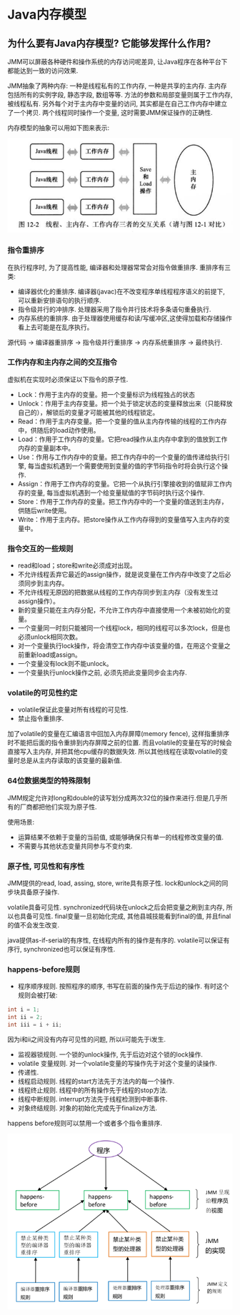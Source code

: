 # Java内存模型

## 为什么要有Java内存模型? 它能够发挥什么作用?

JMM可以屏蔽各种硬件和操作系统的内存访问呢差异, 让Java程序在各种平台下都能达到一致的访问效果. 

JMM抽象了两种内存: 一种是线程私有的工作内存, 一种是共享的主内存. 主内存包括所有的实例字段, 静态字段, 数组等等. 方法的参数和局部变量则属于工作内存, 被线程私有. 另外每个对于主内存中变量的访问, 其实都是在自己工作内存中建立了一个拷贝. 两个线程同时操作一个变量, 这时需要JMM保证操作的正确性. 

内存模型的抽象可以用如下图来表示: 

![java memory model](../images/java-memory-model.png)

### 指令重排序

在执行程序时, 为了提高性能, 编译器和处理器常常会对指令做重排序. 重排序有三类:
- 编译器优化的重排序. 编译器(javac)在不改变程序单线程程序语义的前提下, 可以重新安排语句的执行顺序. 
- 指令级并行的冲排序. 处理器采用了指令并行技术将多条语句重叠执行. 
- 内存系统的重排序. 由于处理器使用缓存和读/写缓冲区,这使得加载和存储操作看上去可能是在乱序执行。

源代码 -> 编译器重排序 -> 指令级并行重排序 -> 内存系统重排序 -> 最终执行.

### 工作内存和主内存之间的交互指令

虚拟机在实现时必须保证以下指令的原子性. 

- Lock：作用于主内存的变量。把一个变量标识为线程独占的状态
- Unlock：作用于主内存变量。把一个处于锁定状态的变量释放出来（只能释放自己的），解锁后的变量才可能被其他的线程锁定。
- Read：作用于主内存变量。把一个变量的值从主内存传输的线程的工作内存中，供随后的load动作使用。
- Load：作用于工作内存的变量。它把read操作从主内存中拿到的值放到工作内存的变量副本中。
- Use：作用与工作内存中的变量。把工作内存中的一个变量的值传递给执行引擎, 每当虚拟机遇到一个需要使用到变量的值的字节码指令时将会执行这个操作. 
- Assign：作用于工作内存的变量。它把一个从执行引擎接收到的值赋非工作内存的变量, 每当虚拟机遇到一个给变量赋值的字节码时执行这个操作. 
- Store：作用于工作内存的变量。把工作内存中的一个变量的值送到主内存，供随后write使用。
- Write：作用于主内存。把store操作从工作内存得到的变量值写入主内存的变量中。

### 指令交互的一些规则

- read和load；store和write必须成对出现。
- 不允许线程丢弃它最近的assign操作，就是说变量在工作内存中改变了之后必须同步到主内存。
- 不允许线程无原因的把数据从线程的工作内存同步到主内存（没有发生过assign操作）。
- 新的变量只能在主内存分配，不允许工作内存中直接使用一个未被初始化的变量。
- 一个变量同一时刻只能被同一个线程lock，相同的线程可以多次lock，但是也必须unlock相同次数。
- 对一个变量执行lock操作，将会清空工作内存中该变量的值，在用这个变量之前重新load或assign。
- 一个变量没有lock则不能unlock。
- 一个变量执行unlock操作之前, 必须先把此变量同步会主内存.

### volatile的可见性约定

- volatile保证此变量对所有线程的可见性.
- 禁止指令重排序. 

加了volatile的变量在汇编语言中回加入内存屏障(memory fence), 这样指重排序时不能把后面的指令重排到内存屏障之前的位置. 而且volatile的变量在写的时候会直接写入主内存, 并把其他cpu缓存的数据失效. 所以其他线程在读取volatile的变量时总是从主内存读取的该变量的最新值.

### 64位数据类型的特殊限制

JMM规定允许对long和double的读写划分成两次32位的操作来进行.但是几乎所有的厂商都把他们实现为原子性. 

使用场景:

- 运算结果不依赖于变量的当前值, 或能够确保只有单一的线程修改变量的值. 
- 不需要与其他状态变量共同参与不变约束.

### 原子性, 可见性和有序性

JMM提供的read, load, assing, store, write具有原子性. lock和unlock之间的同步块具备原子操作. 

volatile具备可见性. 
synchronized代码块在unlock之后会把变量之刷到主内存, 所以也具备可见性.
final变量一旦初始化完成, 其他县城技能看到final的值, 并且final的值不会发生改变. 

java提供as-if-serial的有序性, 在线程内所有的操作是有序的. volatile可以保证有序行, synchronized也可以保证有序性. 

### happens-before规则

- 程序顺序规则. 按照程序的顺序, 书写在前面的操作先于后边的操作. 有时这个规则会被打破:

```java
int i = 1;
int ii = 2;
int iii = i + ii;
```
因为i和ii之间没有内存可见性的问题, 所以ii可能先于i发生. 

- 监视器锁规则. 一个锁的unlock操作, 先于后边对这个锁的lock操作.
- volatile 变量规则. 对一个volatile变量的写操作先于对这个变量的读操作.
- 传递性. 
- 线程启动规则. 线程的start方法先于方法内的每一个操作.
- 线程终止规则. 线程中的所有操作先于线程的stop方法.
- 线程中断规则. interrupt方法先于线程检测到中断事件. 
- 对象终结规则. 对象的初始化完成先于finalize方法. 

happens before规则可以禁用一个或者多个指令重排序. 

![happens-before.png](../images/happens-before.bmp)
